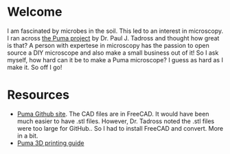 # Welcome
I am fascinated by microbes in the soil.  This led to an interest in microscopy.  I ran across [the Puma project](https://www.optarc.co.uk/products/puma-products/) by Dr. Paul J. Tadross and thought how great is that?  A person with expertese in microscopy has the passion to open source a DIY microscope and also make a small business out of it!  So I ask myself, how hard can it be to make a Puma microscope?  I guess as hard as I make it. So off I go!
# Resources
- [Puma Github site](https://github.com/TadPath/PUMA).  The CAD files are in FreeCAD.  It would have been much easier to have .stl files.  However, Dr. Tadross noted the .stl files were too large for GitHub.. So I had to install FreeCAD and convert.  More in a bit.
- [Puma 3D printing guide](https://github.com/TadPath/PUMA/blob/943e9fdd85a75a0f66877ff655aecd6222ea8cb0/3D_Printing/PUMA_3D_Printing_Guide.pdf)